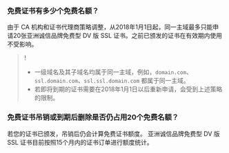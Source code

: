 ### 免费证书有多少个免费名额？
由于 CA 机构和证书代理商策略调整，从2018年1月1日起，同一主域最多只能申请20张亚洲诚信品牌免费型 DV 版 SSL 证书。之前已颁发的证书在有效期内使用不受影响。
>!
>- 一级域名及其子域名均属于同一主域，例如，`domain.com`、`ssl.domain.com`、`ssl.ssl.domain.com` 都属于同一主域。
>- 若即将到期的证书需要在2018年1月1日以后重新申请，会受到上述策略的限制。

### 免费证书吊销或到期后删除是否仍占用20个免费名额？
若您的证书已颁发，吊销后仍会计算免费证书额度。
亚洲诚信品牌免费型 DV 版 SSL 证书目前按照15个月内的证书订单进行额度统计。
